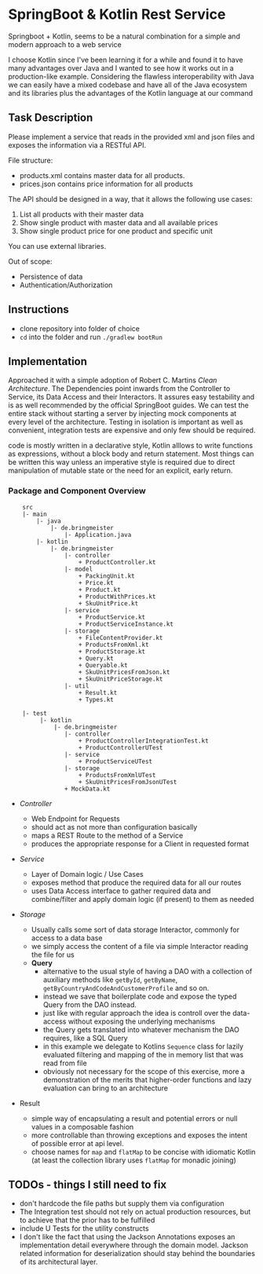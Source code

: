 # SpringBoot & Kotlin Rest Service

Springboot + Kotlin, seems to be a natural combination for a 
simple and modern approach to a web service

I choose Kotlin since I've been learning it for a while and found
it to have many advantages over Java and I wanted to see how it works
out in a production-like example. Considering the flawless interoperability
with Java we can easily have a mixed codebase and have all of the Java ecosystem
and its libraries plus the advantages of the Kotlin language at our command


## Task Description

Please implement a service that reads in the provided xml and json files and exposes the information via a RESTful API.

File structure:
- products.xml contains master data for all products.
- prices.json contains price information for all products

The API should be designed in a way, that it allows the following use cases:
1. List all products with their master data
2. Show single product with master data and all available prices
3. Show single product price for one product and specific unit

You can use external libraries.

Out of scope:
- Persistence of data
- Authentication/Authorization

## Instructions

- clone repository into folder of choice
- `cd` into the folder and run `./gradlew bootRun`


## Implementation

Approached it with a simple adoption of Robert C. Martins _Clean Architecture_. 
The Dependencies point inwards from the Controller
to Service, its Data Access and their Interactors.
It assures easy testability and is as well recommended by the 
official SpringBoot guides. 
We can test the entire stack without starting a server
by injecting mock components at every level of the architecture.
Testing in isolation is important as well as convenient, 
integration tests are expensive and only few should be required.

code is mostly written in a declarative style, Kotlin alllows to
write functions as expressions, without a block body and return statement.
Most things can be written this way unless an imperative style is required 
due to direct manipulation of mutable state or the need for an explicit, early return. 

### Package and Component Overview

```
    src
    |- main
        |- java
            |- de.bringmeister
                |- Application.java
        |- kotlin
            |- de.bringmeister
                |- controller
                    + ProductController.kt
                |- model
                    + PackingUnit.kt
                    + Price.kt
                    + Product.kt
                    + ProductWithPrices.kt
                    + SkuUnitPrice.kt
                |- service
                    + ProductService.kt
                    + ProductServiceInstance.kt
                |- storage
                    + FileContentProvider.kt
                    + ProductsFromXml.kt
                    + ProductStorage.kt
                    + Query.kt
                    + Queryable.kt
                    + SkuUnitPricesFromJson.kt
                    + SkuUnitPriceStorage.kt
                |- util
                    + Result.kt
                    + Types.kt
    
    |- test
         |- kotlin
             |- de.bringmeister
                |- controller
                    + ProductControllerIntegrationTest.kt
                    + ProductControllerUTest
                |- service
                    + ProductServiceUTest
                |- storage
                    + ProductsFromXmlUTest
                    + SkuUnitPricesFromJsonUTest
                + MockData.kt

```

- _Controller_
    - Web Endpoint for Requests
    - should act as not more than configuration basically
    - maps a REST Route to the method of a Service 
    - produces the appropriate response for a Client in requested format

- _Service_
    - Layer of Domain logic / Use Cases 
    - exposes method that produce the required data for all our routes
    - uses Data Access interface to gather required data and combine/filter 
    and apply domain logic (if present) to them as needed
    
- _Storage_
    - Usually calls some sort of data storage Interactor, commonly for access to a data base
    - we simply access the content of a file via simple Interactor reading the file for us
    - __Query__
        - alternative to the usual style of having a DAO with a collection of
        auxiliary methods like `getById`, `getByName`, `getByCountryAndCodeAndCustomerProfile` and so on.
        - instead we save that boilerplate code and expose the typed Query from the DAO instead.
        - just like with regular approach the idea is controll over the data-access without exposing the underlying mechanisms
        - the Query gets translated into whatever mechanism the DAO requires, like a SQL Query
        - in this example we delegate to Kotlins `Sequence` class for lazily evaluated filtering and mapping of the in memory list that was read from file
        - obviously not necessary for the scope of this exercise, more a demonstration of the merits that higher-order functions and lazy evaluation can bring to an architecture 

- Result
    - simple way of encapsulating a result and potential errors or null values in a composable fashion
    - more controllable than throwing exceptions and exposes the intent of 
      possible error at api level.
    - choose names for `map` and `flatMap` to be concise with idiomatic Kotlin (at least the collection library uses `flatMap` for monadic joining)

## TODOs - things I still need to fix

- don't hardcode the file paths but supply them via configuration
- The Integration test should not rely on actual production resources, but to achieve that the prior has to be fulfilled
- include U Tests for the utility constructs
- I don't like the fact that using the Jackson Annotations exposes an implementation detail everywhere through the domain model. 
Jackson related information for deserialization should stay behind the boundaries of its architectural layer.
